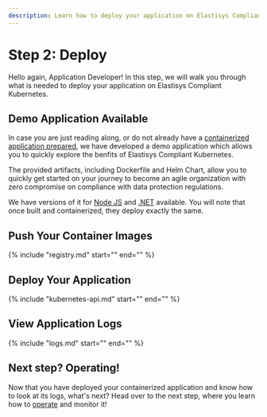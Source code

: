 ```yaml
---
description: Learn how to deploy your application on Elastisys Compliant Kubernetes, the security-hardened Kubernetes distribution
---
```


# Step 2: Deploy

Hello again, Application Developer! In this step, we will walk you through what is needed to deploy your application on Elastisys Compliant Kubernetes.

## Demo Application Available

In case you are just reading along, or do not already have a [containerized application prepared](prepare.md), we have developed a demo application which allows you to quickly explore the benfits of Elastisys Compliant Kubernetes. 

The provided artifacts, including Dockerfile and Helm Chart, allow you to quickly get started on your journey to become an agile organization with zero compromise on compliance with data protection regulations.

We have versions of it for [Node JS](https://github.com/elastisys/compliantkubernetes/tree/main/user-demo) and [.NET](https://github.com/elastisys/compliantkubernetes/tree/main/user-demo-dotnet) available. You will note that once built and containerized, they deploy exactly the same.

## Push Your Container Images

{%
    include "registry.md"
    start="<!--user-demo-registry-start-->"
    end="<!--user-demo-registry-end-->"
%}

## Deploy Your Application

{%
    include "kubernetes-api.md"
    start="<!--user-demo-kubernetes-api-start-->"
    end="<!--user-demo-kubernetes-api-end-->"
%}

## View Application Logs

{%
    include "logs.md"
    start="<!--user-demo-logs-start-->"
    end="<!--user-demo-logs-end-->"
%}

## Next step? Operating!

Now that you have deployed your containerized application and know how to look at its logs, what's next? Head over to the next step, where you learn how to [operate](operate.md) and monitor it!
